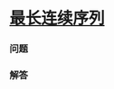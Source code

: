 # [最长连续序列](https://leetcode-cn.com/problems/longest-consecutive-sequence)

### 问题



### 解答

```

```

